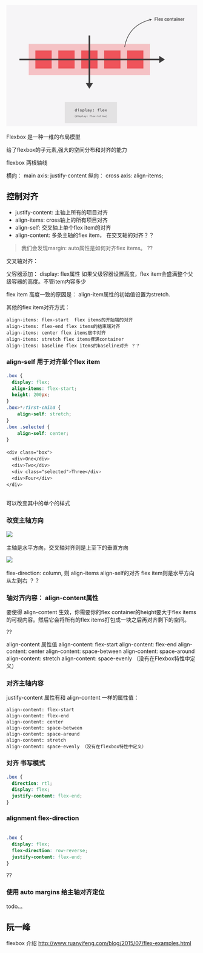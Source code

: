 

![](flexbox-concept.png)

Flexbox 是一种一维的布局模型

给了flexbox的子元素,强大的空间分布和对齐的能力

flexbox 两根轴线

横向： main axis: justify-content
纵向： cross axis: align-items;

## 控制对齐
* justify-content: 主轴上所有的项目对齐
* align-items: cross轴上的所有项目对齐
* align-self: 交叉轴上单个flex item的对齐
* align-content: 多条主轴的flex item， 在交叉轴的对齐？？

> 我们会发现margin: auto属性是如何对齐flex items。 ??

交叉轴对齐：

父容器添加： display: flex属性
如果父级容器设置高度，flex item会盛满整个父级容器的高度。不管item内容多少

flex item 高度一致的原因是： align-item属性的初始值设置为stretch.

其他的flex item对齐方式：


    align-items: flex-start  flex items的开始端的对齐
    align-items: flex-end flex items的结束端对齐
    align-items: center flex items居中对齐
    align-items: stretch flex items撑满container
    align-items: baseline flex items的baseline对齐 ？？
    
### align-self 用于对齐单个flex item

```css
.box {
  display: flex;
  align-items: flex-start;
  height: 200px;
}
.box>*:first-child {
    align-self: stretch;
}
.box .selected {
    align-self: center;
}

<div class="box">
  <div>One</div>
  <div>Two</div>
  <div class="selected">Three</div>
  <div>Four</div>
</div>
      
```

可以改变其中的单个的样式

### 改变主轴方向

![](https://mdn.mozillademos.org/files/15630/align4.png)

主轴是水平方向，交叉轴对齐则是上至下的垂直方向

![](https://mdn.mozillademos.org/files/15631/align5.png)

flex-direction: column, 则 align-items align-self的对齐 flex item则是水平方向从左到右 ？？

### 轴对齐内容： align-content属性
要使得 align-content 生效，你需要你的flex container的height要大于flex items的可视内容。然后它会将所有的flex items打包成一块之后再对齐剩下的空间。

??

align-content 属性值
    align-content: flex-start
    align-content: flex-end
    align-content: center
    align-content: space-between
    align-content: space-around
    align-content: stretch
    align-content: space-evenly （没有在Flexbox特性中定义）


### 对齐主轴内容
justify-content 属性有和 align-content 一样的属性值：

    align-content: flex-start
    align-content: flex-end
    align-content: center
    align-content: space-between
    align-content: space-around
    align-content: stretch
    align-content: space-evenly （没有在flexbox特性中定义）


### 对齐 书写模式

```css
.box {
  direction: rtl;
  display: flex;
  justify-content: flex-end;
}
```


### alignment flex-direction

```css

.box {
  display: flex;
  flex-direction: row-reverse;
  justify-content: flex-end;
}
```

??

### 使用 auto margins 给主轴对齐定位

todo。。 



## 阮一峰 
flexbox 介绍
http://www.ruanyifeng.com/blog/2015/07/flex-examples.html
